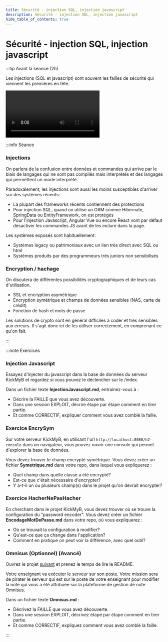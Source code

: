 ```yaml
---
title: Sécurité - injection SQL, injection javascript
description: Sécurité - injection SQL, injection javascript
hide_table_of_contents: true
---
```


# Sécurité - injection SQL, injection javascript

<Row>

<Column>

:::tip Avant la séance (2h)

Les injections (SQL et javascript) sont souvent les failles de sécurité qui viennent les premières en tête.

<Video url="https://www.youtube.com/watch?v=je2xjYPOqZU" />

Code avec les vulnérabilités en mode passoire **[ici](https://github.com/departement-info-cem/4N6-Mobile/tree/main/code/SpringBootInjection/02-Passoire)**.

Code avec les correctifs **[ici](https://github.com/departement-info-cem/4N6-Mobile/tree/main/code/SpringBootInjection/03-SansInjection)**.

:::

</Column>

<Column>

:::info Séance

### Injections

On parlera de la confusion entre données et commandes qui arrive par le biais de langages qui ne sont pas compilés mais interprétés et des langages qui permettent un mode interprété.

Paradoxalement, les injections sont aussi les moins susceptibles d'arriver sur des systèmes récents:

- La plupart des frameworks récents contiennent des protections
- Pour injection SQL, quand on utilise un ORM comme Hibernate, SpringData ou EntityFramework, on est protégés
- Pour l'injection Javascript, Angular Vue ou encore React vont par défaut désactiver les commandes JS avant de les inclure dans la page.

Les systèmes exposés sont habituellement:

- Systèmes legacy ou patrimoniaux avec un lien très direct avec SQL ou html
- Systèmes produits par des programmeurs très juniors non sensibilisés

### Encryption / hachage

On discutera de différentes possibilités cryptographiques et de leurs cas d'utilisation.

- SSL et encryption asymétrique
- Encryption symétrique et champs de données sensibles (NAS, carte de crédit)
- Fonction de hash et mots de passe

Les solutions de crypto sont en général difficiles à coder et très sensibles aux erreurs. Il s'agit donc ici de les utiliser correctement, en comprenant ce qu'on fait.


:::

</Column>

</Row>

:::note Exercices

### Injection Javascript

Essayez d'injecter du javascript dans la base de données du serveur KickMyB et regardez si vous pouvez le déclencher sur le /index.

Dans un fichier texte **InjectionJavascript.md**, entrainez-vous à :
- Décrire la FAILLE que vous avez découverte.
- Dans une session EXPLOIT, décrire étape par étape comment en tirer partie.
- Et comme CORRECTIF, expliquer comment vous avez comblé la faille.

### Exercice EncrySym
Sur votre serveur KickMyB, en utilisant l'url `http://localhost:8080/h2-console` dans un navigateur, 
vous pouvez ouvrir une console qui permet d'explorer la base de données.

Vous devez trouver le champ encrypté symétrique. Vous devez créer un fichier **Symetrique.md** dans votre repo, dans lequel vous expliquerez :
- Quel champ dans quelle classe a été encrypté?
- Est-ce que c'était nécessaire d'encrypter?
- Y a-t-il un ou plusieurs champ(s) dans le projet qu'on devrait encrypter?

### Exercice HacherNePasHacher
En cherchant dans le projet KickMyB, vous devez trouver où se trouve la configuration du "password encoder". 
Vous devez créer un fichier **EncodageMotDePasse.md** dans votre repo, où vous expliquerez :

- Où se trouvait la configuration à modifier?
- Qu'est-ce que ça change dans l'application?
- Comment en pratique on peut voir la différence, avec quel outil?

### Omnisus (Optionnel) (Avancé)

Ouvrez le projet [suivant](https://github.com/departement-info-cem/4N6-Mobile/tree/main/code/Omnisus) et prenez le temps de lire le README.

Votre enseignant va exécuter le serveur sur son poste. Votre mission sera de pirater le serveur qui est sur le poste de votre enseignant pour modifier la note qui vous a été attribuée sur la plateforme de gestion de note Omnisus.

Dans un fichier texte **Omnisus.md** :
- Décrivez la FAILLE que vous avez découverte.
- Dans une session EXPLOIT, décrivez étape par étape comment en tirer partie.
- Et comme CORRECTIF, expliquez comment vous avez comblé la faille.

:::
